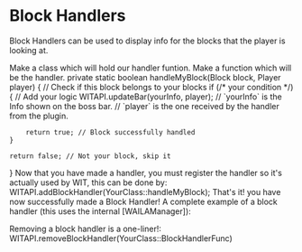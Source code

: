 # Block Handlers

Block Handlers can be used to display info for the blocks that the player is looking at.

<procedure title="Adding a Block Handler" id="adding_a_block_handler">
<step>Make a class which will hold our handler funtion.</step>
<step>Make a function which will be the handler. 
<code-block lang="java">
private static boolean handleMyBlock(Block block, Player player) {
    // Check if this block belongs to your blocks
    if (/* your condition */) {
        // Add your logic
        WITAPI.updateBar(yourInfo, player); 
        // `yourInfo` is the Info shown on the boss bar.
        // `player` is the one received by the handler from the plugin.

        return true; // Block successfully handled
    }

    return false; // Not your block, skip it
}
</code-block>
</step>
<step>Now that you have made a handler, you must register the handler so it's actually used by WIT, this can be done by:
<code-block lang="Java">
WITAPI.addBlockHandler(YourClass::handleMyBlock);
</code-block>
</step>
<step>That's it! you have now successfully made a Block Handler!</step>
<step>A complete example of a block handler (this uses the internal [WAILAManager]):
<code-block lang="Java" src="/MinetorioCompat.java">
</code-block>
</step>
</procedure>

<procedure title="Removing a Block Handler" id="removing_a_block_handler">
<step>Removing a block handler is a one-liner!:
<code-block lang="Java">
WITAPI.removeBlockHandler(YourClass::BlockHandlerFunc)
</code-block>
</step>
</procedure>